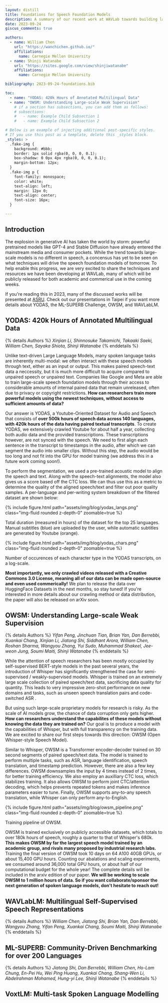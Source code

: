 ```yaml
---
layout: distill
title: Foundations for Speech Foundation Models
description: A summary of our recent work at WAVLab towards building large-scale speech foundation models
date: 2023-09-24
giscus_comments: true

authors:
  - name: William Chen
    url: "https://wanchichen.github.io/"
    affiliations:
      name: Carnegie Mellon University
  - name: Shinji Watanabe
    url: "https://sites.google.com/view/shinjiwatanabe"
    affiliations:
      name: Carnegie Mellon University

bibliography: 2023-09-24-foundations.bib

toc:
  - name: "YODAS: 420k Hours of Annotated Multilingual Data"
  - name: "OWSM: Understanding Large-scale Weak Supervision"
    # if a section has subsections, you can add them as follows:
    # subsections:
    #   - name: Example Child Subsection 1
    #   - name: Example Child Subsection 2

# Below is an example of injecting additional post-specific styles.
# If you use this post as a template, delete this _styles block.
_styles: >
  .fake-img {
    background: #bbb;
    border: 1px solid rgba(0, 0, 0, 0.1);
    box-shadow: 0 0px 4px rgba(0, 0, 0, 0.1);
    margin-bottom: 12px;
  }
  .fake-img p {
    font-family: monospace;
    color: white;
    text-align: left;
    margin: 12px 0;
    text-align: center;
    font-size: 16px;
  }

---
```


## Introduction 
The explosion in generative AI has taken the world by storm: powerful pretrained models like GPT-4 and Stable Diffusion have already entered the mainstream media and consumer pockets. While the trend towards large-scale models is no different in speech, a concensus has yet to be seen on what techniques will drive the speech foundation models of tomorrow. To help enable this progress, we are very excited to share the techniques and resources we have been developing at WAVLab, many of which will be publicly released for both academic and commerical use in the coming weeks.

If you're reading this in 2023, many of the discussed works will be presented at [ASRU](http://www.asru2023.org/). Check out our presentations in Taipei if you want more details about YODAS, the ML-SUPERB Challenge, OWSM, and WAVLabLM.

## YODAS: 420k Hours of Annotated Multilingual Data
{% details Authors %}
*Xinjian Li, Shinnosuke Takamichi, Takaaki Saeki, William Chen, Sayaka Shiota, Shinji Watanabe*
{% enddetails %}
&nbsp;

Unlike text-driven Large Language Models, many spoken language tasks are inherently multi-modal: we often interact with these speech models through text, either as an input or output. This makes paired speech-text data a neccessity, but it is much more difficult to acquire compared to unpaired speech or unpaired text. Companies like Google and Meta are able to train large-scale speech foundation models <d-cite key="pmlr-v202-radford23a, zhang2023google,barrault2023seamlessm4t,pratap2023scaling"></d-cite> through their access to considerable amounts of internal paired data that remain unreleased, often due to privacy or copyright restrictions. **How can researchers train more powerful models using the newest techniques, without access to sufficient amounts of data?**

Our answer is YODAS, a Youtube-Oriented Dataset for Audio and Speech that consists of **over 500k hours of speech data across 140 languages, with 420k hours of the data having paired textual transcripts**. To create YODAS, we extensively crawled Youtube for about half a year, collecting both audio data and the provided transcriptions. These transcriptions however, are not synced with the speech. We need to first align each sentence in the transcript to timestamps in the audio, after which we can segment the audio into smaller clips. Without this step, the audio would be too long and not fit into the GPU for model training (we address this in a future work coming soon!).

To perform the segmentation, we used a pre-trained acoustic model <d-cite key="liUniversal"></d-cite> to align the speech and text. Along with the speech-text alignments, the model also gives us a score based off the CTC loss. We can thus use this as a metric to determine the quality of the aligned speech/text and filter out poor quality samples. A per-language and per-writing system breakdown of the filtered dataset are shown below:

{% include figure.html path="assets/img/blog/yodas_langs.png" class="img-fluid rounded z-depth-0" zoomable=true %}
<div class="caption">
Total duration (measured in hours) of the dataset for the top 25 languages. Manual subtitles (blue) are uploaded by the user, while automatic subtitles are generated by Youtube (orange).
</div>

{% include figure.html path="assets/img/blog/yodas_chars.png" class="img-fluid rounded z-depth-0" zoomable=true %}
<div class="caption">
Number of occurences of each character type in the YODAS transcripts, on a log-scale.
</div>

**Most importantly, we only crawled videos released with a Creative Commons 3.0 License, meaning all of our data can be made open-source and even used commerically!** We plan to release the data over HuggingFace Datasets in the next months, so stay tuned! If you're interested in more details about our crawling method or data distribution, the paper will also be released on arXiv soon.

## OWSM: Understanding Large-scale Weak Supervision

{% details Authors %}
*Yifan Peng, Jinchuan Tian, Brian Yan, Dan Berrebbi, Xuankai Chang, Xinjian Li, Jiatong Shi, Siddhant Arora, William Chen, Roshan Sharma, Wangyou Zhang, Yui Sudo, Muhammad Shakeel, Jee-weon Jung, Soumi Maiti, Shinji Watanabe*
{% enddetails %}
&nbsp;

While the attention of speech researchers has been mostly occupied by self-supervised BERT-style models in the past several years, the introduction of Whisper <d-cite key="pmlr-v202-radford23a"></d-cite> has significantly strengthened the case for semi-supervised / weakly-supervised models. Whisper is trained on an extremely large scale collection of paired speech/text data, sacrificing data quality for quantity. This leads to very impressive zero-shot performance on new domains and tasks, such as unseen speech translation pairs and code-switched ASR <d-cite key="peng23d_interspeech"></d-cite>.

But using such large-scale proprietary models for research is risky. As the scale of AI models grow, the chance of data corruption only gets higher. **How can researchers understand the capabilites of these models without knowing the data they are trained on?** Our goal is to produce a model with the capabilities of Whisper, but with full transparency on the training data. We are excited to share our first steps towards this direction: OWSM (Open Whisper-style Speech Model).

Similar to Whisper, OWSM is a Transformer encoder-decoder trained on 30 second segments of paired speech/text data. The model is trained to perform multiple tasks, such as ASR, language identification, speech translation, and timestamp prediction. However, there are also a few key differences. OWSM downsamples the input by 4 times instead of 2 times, for better training efficiency. We also employ an auxilliary CTC loss, which stabilizes training. It also allows OWSM to perform joint CTC/attention decoding, which helps prevents repeated tokens and makes inference parameters easier to tune. Finally, OWSM supports any-to-any speech translation, while Whisper can only perform any-to-English.

{% include figure.html path="assets/img/blog/owsm_pipeline.png" class="img-fluid rounded z-depth-0" zoomable=true %}
<div class="caption">
Training pipeline of OWSM.
</div>

OWSM is trained exclusively on publicly accessible datasets, which totals to over 180k hours of speech, roughly a quarter to that of Whisper's 680k. **This makes OWSM by far the largest speech model trained by an academic group, and rivals many proposed by industrial research labs.** Training the final version of OWSM took 10 days on 64 A100 40GB GPUs, or about 15,400 GPU hours. Counting our abalations and scaling experiments, we consumed around 36,000 total GPU hours, or about half of our computational budget for the whole year! The complete details will be included in the arxiv edition of our paper. **We will be working to scale OWSM to 1 million hours of data. So if you want collaborate/sponsor the next generation of spoken language models, don't hesitate to reach out!**


## WAVLabLM: Multilingual Self-Supervised Speech Representations
{% details Authors %}
*William Chen, Jiatong Shi, Brian Yan, Dan Berrebbi, Wangyou Zhang, Yifan Peng, Xuankai Chang, Soumi Maiti, Shinji Watanabe*
{% enddetails %}
&nbsp;

## ML-SUPERB: Community-Driven Benchmarking for over 200 Languages
{% details Authors %}
*Jiatong Shi, Dan Berrebbi, William Chen, Ho-Lam Chung, En-Pei Hu, Wei Ping Huang, Xuankai Chang, Shang-Wen Li, Abdelrahman Mohamed, Hung-yi Lee, Shinji Watanabe*
{% enddetails %}
&nbsp;


## VoxtLM: Multi-task Spoken Language Modelling


